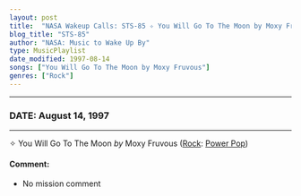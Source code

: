 ```yaml
---
layout: post
title:  "NASA Wakeup Calls: STS-85 ✧ You Will Go To The Moon by Moxy Fruvous ✷ August 14, 1997"
blog_title: "STS-85"
author: "NASA: Music to Wake Up By"
type: MusicPlaylist
date_modified: 1997-08-14
songs: ["You Will Go To The Moon by Moxy Fruvous"]
genres: ["Rock"]
---
```


----
### DATE: August 14, 1997
----
✧ You Will Go To The Moon *by* Moxy Fruvous ([Rock](https://www.discogs.com/genre/Rock): [Power Pop](https://www.discogs.com/style/Power%20Pop)) <a target="blank_" href="https://www.discogs.com/Moxy-Fr%C3%BCvous-You-Will-Go-To-The-Moon-/release/9837631">
    <i class="fas fa-compact-disc"
       title="Discogs entry for this song"
       alt="Discogs entry for this song"
       style="font-size: 1.1em;"></i></a>
    

#### Comment:
* No mission comment



<br/>
<center>
	<a target="_blank"
	   href="https://twitter.com/intent/tweet?hashtags=Space,NASA,Playlist,NASAWakeupCalls,SpaceProgram&text=🚀 {{ page.author}}, {{ page.title }}. {{ site.url }}{{ page.url }}&via=nasawakeupcalls"><i class="fab fa-twitter" title="Tweet this page" alt="Tweet this page" style="font-size: 1.3em;"></i></a>
	&nbsp; 	<i class="fas fa-user-astronaut" style="font-size: 1.5em;"></i> &nbsp;
    <a id="custom_amazon_link"
       type="amzn" search="#"
       category="popular music">
    <i class="fab fa-amazon" style="font-size: 1.3em;"></i></a>
</center>

<!-- Randomly resolve an individual entry from a song array -->
<script src="/assets/javascript/seedrandom.min.js"></script>
<script>
  var wake_me_up = ["You Will Go To The Moon by Moxy Fruvous"];
  var prng = new Math.seedrandom();
  function randomSong() {
    song = wake_me_up[Math.floor(Math.random() * wake_me_up.length)];
    var amazon_link = document.getElementById("custom_amazon_link");
    amazon_link.setAttribute("search", song);
  }
  window.onload = randomSong();
</script>
